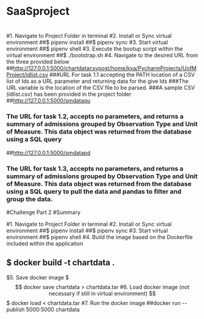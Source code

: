 # SaaSproject

#
#1. Navigate to Project Folder in terminal
#2. Install or Sync virtual environment
##$ pipenv install
##$ pipenv sync
#3. Start virtual environment
##$ pipenv shell
#3. Execute the bootup script within the virtual environment
##$ ./bootstrap.sh
#4. Navigate to the desired URL from the three provided below
##http://127.0.0.1:5000/chartdatacsvpost/home/kxa/PycharmProjects/UofMProject/idlist.csv
###URL For task 1.1 accepting the PATH location of a CSV list of Ids as a URL parameter and returning data for the give Ids
###The URL variable is the location of the CSV file to be parsed. 
###A sample CSV (idlist.csv) has been provided in the project folder
##http://127.0.0.1:5000/smdataqu
### The URL for task 1.2, accepts no parameters, and returns a summary of admissions grouped by Observation Type and Unit of Measure. This data object was returned from the database using a SQL query
##http://127.0.0.1:5000/smdatapd
### The URL for task 1.3, accepts no parameters, and returns a summary of admissions grouped by Observation Type and Unit of Measure. This data object was returned from the database using a SQL query to pull the data and pandas to filter and group the data.

#Challenge Part 2
#Summary

#1. Navigate to Project Folder in terminal
#2. Install or Sync virtual environment
##$ pipenv install
##$ pipenv sync
#3. Start virtual environment
##$ pipenv shell
#4. Build the image based on the Dockerfile included within the application
## $ docker build -t chartdata .
$5. Save docker image
$$$ docker save chartdata > chartdata.tar
#6. Load docker image (not necessary if still in virtual environment)
$$$ docker load < chartdata.tar
#7. Run the docker image
##docker run --publish 5000:5000 chartdata

